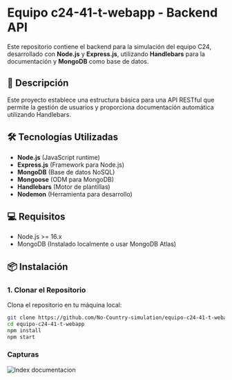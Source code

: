 
# Equipo c24-41-t-webapp - Backend API

Este repositorio contiene el backend para la simulación del equipo C24, desarrollado con **Node.js** y **Express.js**, utilizando **Handlebars** para la documentación y **MongoDB** como base de datos.

## 🚀 Descripción

Este proyecto establece una estructura básica para una API RESTful que permite la gestión de usuarios y proporciona documentación automática utilizando Handlebars.

## 🛠️ Tecnologías Utilizadas

- **Node.js** (JavaScript runtime)
- **Express.js** (Framework para Node.js)
- **MongoDB** (Base de datos NoSQL)
- **Mongoose** (ODM para MongoDB)
- **Handlebars** (Motor de plantillas)
- **Nodemon** (Herramienta para desarrollo)

## 💻 Requisitos

- Node.js >= 16.x
- MongoDB (Instalado localmente o usar MongoDB Atlas)

## 📦 Instalación

### 1. Clonar el Repositorio

Clona el repositorio en tu máquina local:

```bash
git clone https://github.com/No-Country-simulation/equipo-c24-41-t-webapp.git
cd equipo-c24-41-t-webapp
npm install
npm start

```

### Capturas

![Index documentacion](https://github.com/No-Country-simulation/equipo-c24-41-t-webapp/blob/backend/src/public/captura.png)
